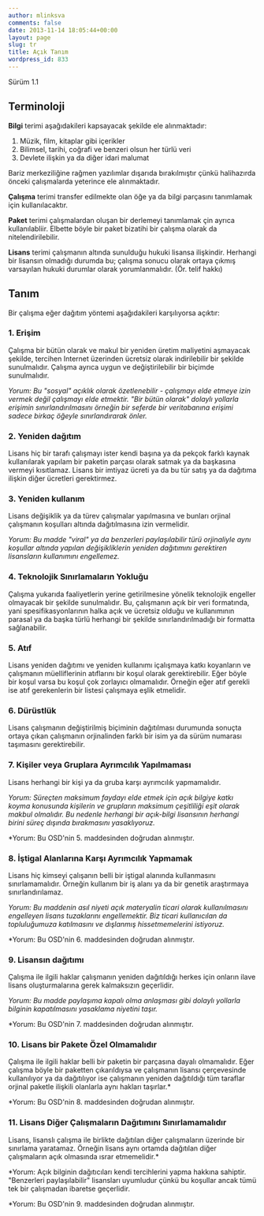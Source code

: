 ```yaml
---
author: mlinksva
comments: false
date: 2013-11-14 18:05:44+00:00
layout: page
slug: tr
title: Açık Tanım
wordpress_id: 833
---
```


Sürüm 1.1

## Terminoloji

**Bilgi** terimi aşağıdakileri kapsayacak şekilde ele alınmaktadır:

  1. Müzik, film, kitaplar gibi içerikler
  2. Bilimsel, tarihi, coğrafi ve benzeri olsun her türlü veri 
  3. Devlete ilişkin ya da diğer idari malumat

Bariz merkeziliğine rağmen yazılımlar dışarıda bırakılmıştır çünkü halihazırda önceki çalışmalarda yeterince ele alınmaktadır. 

**Çalışma** terimi transfer edilmekte olan öğe ya da bilgi parçasını tanımlamak için kullanılacaktır. 

**Paket** terimi çalışmalardan oluşan bir derlemeyi tanımlamak çin ayrıca kullanılabliir. Elbette böyle bir paket bizatihi bir çalışma olarak da nitelendirilebilir.  

**Lisans** terimi çalışmanın altında sunulduğu hukuki lisansa ilişkindir.  Herhangi bir lisansın olmadığı durumda bu; çalışma sonucu olarak ortaya çıkmış varsayılan hukuki durumlar olarak yorumlanmalıdır.   (Ör. telif hakkı)

## Tanım

Bir çalışma eğer dağıtım yöntemi aşağıdakileri karşılıyorsa açıktır:

### 1. Erişim

Çalışma bir bütün olarak ve makul bir yeniden üretim maliyetini aşmayacak şekilde, tercihen Internet üzerinden ücretsiz olarak indirilebilir bir şekilde sunulmalıdır. Çalışma ayrıca uygun ve değiştirilebilir bir biçimde sunulmalıdır.  

*Yorum: Bu "sosyal" açıklık olarak özetlenebilir - çalışmayı elde etmeye izin vermek değil çalışmayı elde etmektir. "Bir bütün olarak" dolaylı yollarla erişimin sınırlandırılmasını örneğin bir seferde bir veritabanına erişimi sadece birkaç öğeyle sınırlandırarak önler.*

### 2. Yeniden dağıtım

Lisans hiç bir tarafı çalışmayı ister kendi başına ya da pekçok farklı kaynak kullanılarak yapılam bir paketin parçası olarak satmak ya da başkasına vermeyi kısıtlamaz. Lisans bir imtiyaz ücreti ya da bu tür satış ya da dağıtıma ilişkin diğer ücretleri gerektirmez.    

### 3. Yeniden kullanım

Lisans değişiklik ya da türev çalışmalar yapılmasına  ve bunları orjinal çalışmanın koşulları altında dağıtılmasına izin vermelidir.

*Yorum: Bu madde "viral" ya da benzerleri paylaşılabilir türü orjinaliyle aynı koşullar altında yapılan değişikliklerin yeniden dağıtımını gerektiren lisansların kullanımını engellemez.*

### 4. Teknolojik Sınırlamaların Yokluğu 

Çalışma yukarıda faaliyetlerin yerine getirilmesine yönelik teknolojik engeller  olmayacak bir şekilde sunulmalıdır. Bu, çalışmanın açık bir veri formatında, yani spesifikasyonlarının halka açık ve ücretsiz olduğu ve kullanımının parasal ya da başka türlü herhangi bir şekilde sınırlandırılmadığı bir formatta sağlanabilir. 

### 5. Atıf

Lisans yeniden dağıtımı ve yeniden kullanımı içalışmaya katkı koyanların ve çalışmanın müelliflerinin atıflarını bir koşul olarak gerektirebilir. Eğer böyle bir koşul varsa bu koşul çok zorlayıcı olmamalıdır. Örneğin eğer atıf gerekli ise atıf gerekenlerin bir listesi çalışmaya eşlik etmelidir. 

### 6. Dürüstlük

Lisans çalışmanın değiştirilmiş biçiminin dağıtılması durumunda sonuçta ortaya çıkan çalışmanın orjinalinden farklı bir isim ya da sürüm numarası taşımasını gerektirebilir.  

### 7. Kişiler veya Gruplara Ayrımcılık Yapılmaması 

Lisans herhangi bir kişi ya da gruba karşı ayrımcılık yapmamalıdır. 

*Yorum: Süreçten maksimum faydayı elde etmek için açık bilgiye katkı koyma konusunda kişilerin ve grupların maksimum çeşitliliği eşit olarak makbul olmalıdır. Bu nedenle herhangi bir açık-bilgi lisansının herhangi birini süreç dışında bırakmasını yasaklıyoruz.*

*Yorum: Bu OSD'nin 5. maddesinden doğrudan alınmıştır. 

### 8. İştigal Alanlarına Karşı Ayrımcılık Yapmamak 

Lisans hiç kimseyi çalışanın belli bir iştigal alanında kullanmasını sınırlamamalıdır. Örneğin kullanım bir iş alanı ya da bir genetik araştırmaya sınırlandırılamaz. 

*Yorum: Bu maddenin asıl niyeti açık materyalin ticari olarak kullanılmasını engelleyen lisans tuzaklarını engellemektir. Biz ticari kullanıcılan da topluluğumuza katılmasını ve dışlanmış hissetmemelerini istiyoruz.*

*Yorum: Bu OSD'nin 6. maddesinden doğrudan alınmıştır. 

### 9. Lisansın dağıtımı

Çalışma ile ilgili haklar çalışmanın yeniden dağıtıldığı herkes için onların ilave lisans oluşturmalarına gerek kalmaksızın geçerlidir. 

*Yorum: Bu madde paylaşıma kapalı olma anlaşması gibi dolaylı yollarla bilginin kapatılmasını yasaklama niyetini taşır.* 

*Yorum: Bu OSD'nin 7. maddesinden doğrudan alınmıştır. 

### 10. Lisans bir Pakete Özel Olmamalıdır

Çalışma ile ilgili haklar belli bir paketin bir parçasına dayalı olmamalıdır. Eğer çalışma böyle bir paketten çıkarıldıysa ve çalışmanın lisansı çerçevesinde kullanılıyor ya da dağıtılıyor ise çalışmanın yeniden dağıtıldığı tüm taraflar orjinal paketle ilişkili olanlarla aynı hakları taşırlar.*

*Yorum: Bu OSD'nin 8. maddesinden doğrudan alınmıştır. 

### 11. Lisans Diğer Çalışmaların Dağıtımını Sınırlamamalıdır  

Lisans, lisanslı çalışma ile birlikte dağıtılan diğer çalışmaların üzerinde bir sınırlama yaratamaz. Örneğin lisans aynı ortamda dağıtılan diğer çalışmaların açık olmasında ısrar etmemelidir.*

*Yorum: Açık bilginin dağıtıcıları kendi tercihlerini yapma hakkına sahiptir. "Benzerleri paylaşılabilir" lisansları uyumludur çünkü bu koşullar ancak tümü tek bir çalışmadan ibaretse geçerlidir.  

*Yorum: Bu OSD'nin 9. maddesinden doğrudan alınmıştır. 
